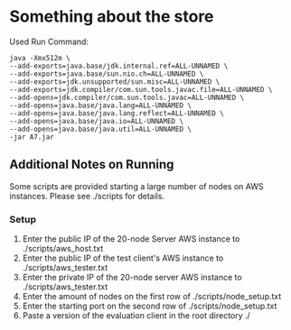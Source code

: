 # Something about the store 
Used Run Command:
``` shell
java -Xmx512m \
--add-exports=java.base/jdk.internal.ref=ALL-UNNAMED \
--add-exports=java.base/sun.nio.ch=ALL-UNNAMED \
--add-exports=jdk.unsupported/sun.misc=ALL-UNNAMED \
--add-exports=jdk.compiler/com.sun.tools.javac.file=ALL-UNNAMED \
--add-opens=jdk.compiler/com.sun.tools.javac=ALL-UNNAMED \
--add-opens=java.base/java.lang=ALL-UNNAMED \
--add-opens=java.base/java.lang.reflect=ALL-UNNAMED \
--add-opens=java.base/java.io=ALL-UNNAMED \
--add-opens=java.base/java.util=ALL-UNNAMED \
-jar A7.jar
```

## Additional Notes on Running
Some scripts are provided starting a large number of nodes on AWS instances.
Please see ./scripts for details. 

### Setup
1. Enter the public IP of the 20-node Server AWS instance to ./scripts/aws_host.txt
2. Enter the public IP of the test client's AWS instance to ./scripts/aws_tester.txt
3. Enter the private IP of the 20-node server AWS instance to ./scripts/aws_tester.txt
4. Enter the amount of nodes on the first row of ./scripts/node_setup.txt
5. Enter the starting port on the second row of ./scripts/node_setup.txt
6. Paste a version of the evaluation client in the root directory ./

